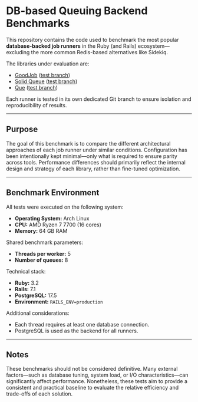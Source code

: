 # DB-based Queuing Backend Benchmarks

This repository contains the code used to benchmark the most popular **database-backed job runners** in the Ruby (and Rails) ecosystem—excluding the more common Redis-based alternatives like Sidekiq.

The libraries under evaluation are:

- [GoodJob](https://github.com/bensheldon/good_job/) ([test branch](https://github.com/emoriarty/job-queue-engine-comparison/tree/goodjob))
- [Solid Queue](https://github.com/rails/solid_queue) ([test branch](https://github.com/emoriarty/job-queue-engine-comparison/tree/solid_queue))
- [Que](https://github.com/que-rb/que) ([test branch](https://github.com/emoriarty/job-queue-engine-comparison/tree/que))

Each runner is tested in its own dedicated Git branch to ensure isolation and reproducibility of results.

---

## Purpose

The goal of this benchmark is to compare the different architectural approaches of each job runner under similar conditions. Configuration has been intentionally kept minimal—only what is required to ensure parity across tools. Performance differences should primarily reflect the internal design and strategy of each library, rather than fine-tuned optimization.

---

## Benchmark Environment

All tests were executed on the following system:

- **Operating System:** Arch Linux  
- **CPU:** AMD Ryzen 7 7700 (16 cores)  
- **Memory:** 64 GB RAM  

Shared benchmark parameters:

- **Threads per worker:** 5  
- **Number of queues:** 8  

Technical stack:

- **Ruby:** 3.2  
- **Rails:** 7.1  
- **PostgreSQL:** 17.5  
- **Environment:** `RAILS_ENV=production`  

Additional considerations:

- Each thread requires at least one database connection.
- PostgreSQL is used as the backend for all runners.

---

## Notes

These benchmarks should not be considered definitive. Many external factors—such as database tuning, system load, or I/O characteristics—can significantly affect performance. Nonetheless, these tests aim to provide a consistent and practical baseline to evaluate the relative efficiency and trade-offs of each solution.
